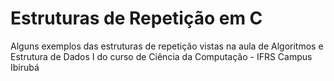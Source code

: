 # Estruturas de Repetição em C


Alguns exemplos das estruturas de repetição vistas na aula de Algoritmos e Estrutura de Dados I do curso de Ciência da Computação - IFRS Campus Ibirubá
